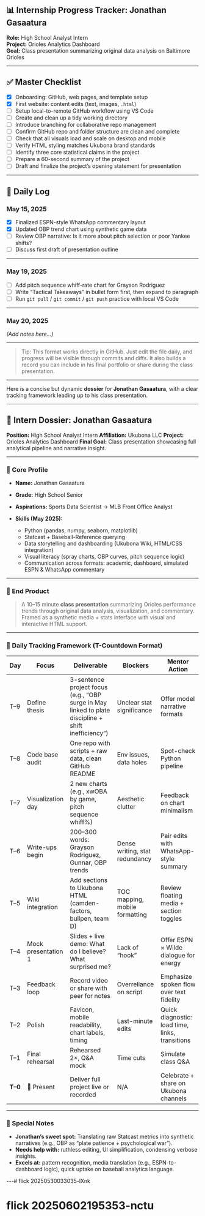 

## 📊 Internship Progress Tracker: Jonathan Gasaatura

**Role:** High School Analyst Intern  
**Project:** Orioles Analytics Dashboard  
**Goal:** Class presentation summarizing original data analysis on Baltimore Orioles

---

## ✅ Master Checklist

- [x] Onboarding: GitHub, web pages, and template setup  
- [x] First website: content edits (text, images, `.html`)  
- [ ] Setup local-to-remote GitHub workflow using VS Code  
- [ ] Create and clean up a tidy working directory  
- [ ] Introduce branching for collaborative repo management  
- [ ] Confirm GitHub repo and folder structure are clean and complete  
- [ ] Check that all visuals load and scale on desktop and mobile  
- [ ] Verify HTML styling matches Ukubona brand standards  
- [ ] Identify three core statistical claims in the project  
- [ ] Prepare a 60-second summary of the project  
- [ ] Draft and finalize the project’s opening statement for presentation  

---

## 📅 Daily Log

### May 15, 2025
- [x] Finalized ESPN-style WhatsApp commentary layout
- [x] Updated OBP trend chart using synthetic game data
- [ ] Review OBP narrative: Is it more about pitch selection or poor Yankee shifts?
- [ ] Discuss first draft of presentation outline

---

### May 19, 2025
- [ ] Add pitch sequence whiff-rate chart for Grayson Rodriguez
- [ ] Write “Tactical Takeaways” in bullet form first, then expand to paragraph
- [ ] Run `git pull` / `git commit` / `git push` practice with local VS Code

---

### May 20, 2025
_(Add notes here...)_

---

> Tip: This format works directly in GitHub. Just edit the file daily, and progress will be visible through commits and diffs. It also builds a record you can include in his final portfolio or share during the class presentation.

---

 Here is a concise but dynamic **dossier** for **Jonathan Gasaatura**, with a clear tracking framework leading up to his class presentation.

---

## 🧠 Intern Dossier: Jonathan Gasaatura

**Position:** High School Analyst Intern
**Affiliation:** Ukubona LLC
**Project:** Orioles Analytics Dashboard
**Final Goal:** Class presentation showcasing full analytical pipeline and narrative insight.

---

### 🧾 Core Profile

* **Name:** Jonathan Gasaatura
* **Grade:** High School Senior
* **Aspirations:** Sports Data Scientist → MLB Front Office Analyst
* **Skills (May 2025):**

  * Python (pandas, numpy, seaborn, matplotlib)
  * Statcast + Baseball-Reference querying
  * Data storytelling and dashboarding (Ukubona Wiki, HTML/CSS integration)
  * Visual literacy (spray charts, OBP curves, pitch sequence logic)
  * Communication across formats: academic, dashboard, simulated ESPN & WhatsApp commentary

---

### 🎯 End Product

> A 10–15 minute **class presentation** summarizing Orioles performance trends through original data analysis, visualization, and commentary. Framed as a synthetic media + stats interface with visual and interactive HTML support.

---

### 🔁 Daily Tracking Framework (T-Countdown Format)

| Day     | Focus               | Deliverable                                                                                         | Blockers                       | Mentor Action                                   |
| ------- | ------------------- | --------------------------------------------------------------------------------------------------- | ------------------------------ | ----------------------------------------------- |
| T–9     | Define thesis       | 3-sentence project focus (e.g., “OBP surge in May linked to plate discipline + shift inefficiency”) | Unclear stat significance      | Offer model narrative formats                   |
| T–8     | Code base audit     | One repo with scripts + raw data, clean GitHub README                                               | Env issues, data holes         | Spot-check Python pipeline                      |
| T–7     | Visualization day   | 2 new charts (e.g., xwOBA by game, pitch sequence whiff%)                                           | Aesthetic clutter              | Feedback on chart minimalism                    |
| T–6     | Write-ups begin     | 200–300 words: Grayson Rodriguez, Gunnar, OBP trends                                                | Dense writing, stat redundancy | Pair edits with WhatsApp-style summary          |
| T–5     | Wiki integration    | Add sections to Ukubona HTML (camden-factors, bullpen, team D)                                      | TOC mapping, mobile formatting | Review floating media + section toggles         |
| T–4     | Mock presentation 1 | Slides + live demo: What do I believe? What surprised me?                                           | Lack of “hook”                 | Offer ESPN × Wilde dialogue for energy          |
| T–3     | Feedback loop       | Record video or share with peer for notes                                                           | Overreliance on script         | Emphasize spoken flow over text fidelity        |
| T–2     | Polish              | Favicon, mobile readability, chart labels, timing                                                   | Last-minute edits              | Quick diagnostic: load time, links, transitions |
| T–1     | Final rehearsal     | Rehearsed 2×, Q\&A mock                                                                             | Time cuts                      | Simulate class Q\&A                             |
| **T–0** | 🎤 Present          | Deliver full project live or recorded                                                               | N/A                            | Celebrate + share on Ukubona channels           |

---

### 📌 Special Notes

* **Jonathan’s sweet spot:** Translating raw Statcast metrics into synthetic narratives (e.g., OBP as “plate patience + psychological war”).
* **Needs help with:** ruthless editing, UI simplification, condensing verbose insights.
* **Excels at:** pattern recognition, media translation (e.g., ESPN-to-dashboard logic), quick uptake on baseball analytics language.

---# flick 20250530033035-lXnk
# flick 20250602195353-nctu
